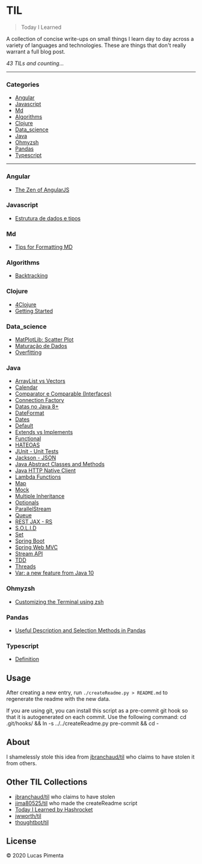 # TIL

> Today I Learned

A collection of concise write-ups on small things I learn day to day across a
variety of languages and technologies. These are things that don't really
warrant a full blog post.


_43 TILs and counting..._

---

### Categories

* [Angular](#Angular)
* [Javascript](#JavaScript)
* [Md](#MD)
* [Algorithms](#algorithms)
* [Clojure](#clojure)
* [Data_science](#data_science)
* [Java](#java)
* [Ohmyzsh](#ohmyzsh)
* [Pandas](#pandas)
* [Typescript](#typescript)

---

### Angular

- [The Zen of AngularJS](Angular/Zen.md)

### Javascript

- [Estrutura de dados e tipos](JavaScript/basics.md)

### Md

- [Tips for Formatting MD](MD/formatting_markdown.md)

### Algorithms

- [Backtracking](algorithms/backtracking.md)

### Clojure

- [4Clojure](clojure/4clojure_answers.md)
- [Getting Started](clojure/getting_started.md)

### Data_science

- [MatPlotLib: Scatter Plot](data_science/mlp_scatter_plot.md)
- [Maturação de Dados](data_science/maturação_de_dados.md)
- [Overfitting](data_science/overfit.md)

### Java

- [ArrayList vs Vectors](java/ArrayList_Vectors.md)
- [Calendar](java/calendar.md)
- [Comparator e Comparable (Interfaces)](java/Comparator_Comparable.md)
- [Connection Factory](java/Connection_factory.md)
- [Datas no Java 8+](java/DateJava8.md)
- [DateFormat](java/DateFormat.md)
- [Dates](java/Dates.md)
- [Default](java/Default.md)
- [Extends vs Implements](java/ExtendsImplements.md)
- [Functional](java/Functional.md)
- [HATEOAS](java/hateoas.md)
- [JUnit - Unit Tests](java/Junit.md)
- [Jackson - JSON](java/Jackson-JSON.md)
- [Java Abstract Classes and Methods](java/abstract.md)
- [Java HTTP Native Client](java/Http(Native).md)
- [Lambda Functions](java/Lambda.md)
- [Map](java/Map.md)
- [Mock](java/Mocks.md)
- [Multiple Inheritance](java/MultipleInheritance.md)
- [Optionals](java/Optionals.md)
- [ParallelStream](java/ParallelStream.md)
- [Queue](java/Queue.md)
- [REST JAX - RS](java/JAX-RS.md)
- [S.O.L.I.D](java/S.O.L.I.D.md)
- [Set](java/Set.md)
- [Spring Boot](java/SpringBoot.md)
- [Spring Web MVC](java/SpringWebMVC.md)
- [Stream API](java/StreamAPI.md)
- [TDD](java/TDD.md)
- [Threads](java/Threads.md)
- [Var: a new feature from Java 10](java/var.md)

### Ohmyzsh

- [Customizing the Terminal using zsh](ohmyzsh/customizing_terminal.md)

### Pandas

- [Useful Description and Selection Methods in Pandas](pandas/useful_methods.md)

### Typescript

- [Definition](typescript/definition.md)

## Usage

After creating a new entry, run `./createReadme.py > README.md` to regenerate
the readme with the new data.

If you are using git, you can install this script as a pre-commit git hook so
that it is autogenerated on each commit.  Use the following command:
    cd .git/hooks/ && ln -s ../../createReadme.py pre-commit && cd -


## About

I shamelessly stole this idea from
[jbranchaud/til](https://github.com/jbranchaud/til) who claims to have stolen
it from others.

## Other TIL Collections

* [jbranchaud/til](https://github.com/jbranchaud/til) who claims to have stolen
* [jima80525/til](https://github.com/jima80525/til) who made the createReadme script
* [Today I Learned by Hashrocket](https://til.hashrocket.com)
* [jwworth/til](https://github.com/jwworth/til)
* [thoughtbot/til](https://github.com/thoughtbot/til)

## License

&copy; 2020 Lucas Pimenta

